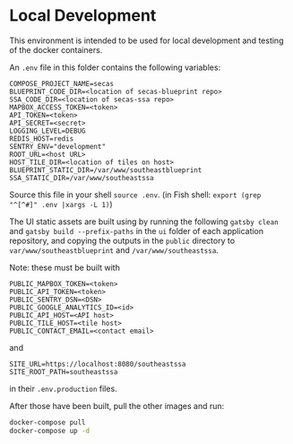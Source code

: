 # Local Development

This environment is intended to be used for local development and testing of
the docker containers.

An `.env` file in this folder contains the following variables:

```
COMPOSE_PROJECT_NAME=secas
BLUEPRINT_CODE_DIR=<location of secas-blueprint repo>
SSA_CODE_DIR=<location of secas-ssa repo>
MAPBOX_ACCESS_TOKEN=<token>
API_TOKEN=<token>
API_SECRET=<secret>
LOGGING_LEVEL=DEBUG
REDIS_HOST=redis
SENTRY_ENV="development"
ROOT_URL=<host URL>
HOST_TILE_DIR=<location of tiles on host>
BLUEPRINT_STATIC_DIR=/var/www/southeastblueprint
SSA_STATIC_DIR=/var/www/southeastssa
```

Source this file in your shell `source .env`.
(in Fish shell: `export (grep "^[^#]" .env |xargs -L 1)`)

The UI static assets are built using by running the following `gatsby clean` and
`gatsby build --prefix-paths` in the `ui` folder of each application repository,
and copying the outputs in the `public` directory to `var/www/southeastblueprint`
and `/var/www/southeastssa`.

Note: these must be built with

```
PUBLIC_MAPBOX_TOKEN=<token>
PUBLIC_API_TOKEN=<token>
PUBLIC_SENTRY_DSN=<DSN>
PUBLIC_GOOGLE_ANALYTICS_ID=<id>
PUBLIC_API_HOST=<API host>
PUBLIC_TILE_HOST=<tile host>
PUBLIC_CONTACT_EMAIL=<contact email>
```

and

```
SITE_URL=https://localhost:8080/southeastssa
SITE_ROOT_PATH=southeastssa
```

in their `.env.production` files.

After those have been built, pull the other images and run:

```bash
docker-compose pull
docker-compose up -d
```
